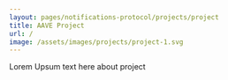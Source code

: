 ```yaml
---
layout: pages/notifications-protocol/projects/project
title: AAVE Project
url: /
image: /assets/images/projects/project-1.svg
---
```


Lorem Upsum text here about project
